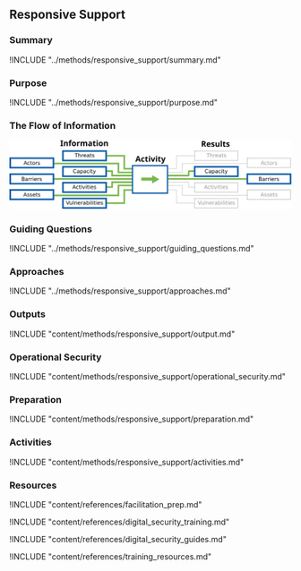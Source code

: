 ## Responsive Support

### Summary
!INCLUDE "../methods/responsive_support/summary.md"

### Purpose
!INCLUDE "../methods/responsive_support/purpose.md"

### The Flow of Information
![Responsive Support Information Flow](content/images/info_flows/responsive_support.svg)

### Guiding Questions
!INCLUDE "../methods/responsive_support/guiding_questions.md"

### Approaches
!INCLUDE "../methods/responsive_support/approaches.md"

### Outputs
!INCLUDE "content/methods/responsive_support/output.md"

### Operational Security
!INCLUDE "content/methods/responsive_support/operational_security.md"

### Preparation
!INCLUDE "content/methods/responsive_support/preparation.md"

### Activities
!INCLUDE "content/methods/responsive_support/activities.md"

### Resources
<div class="greybox">

!INCLUDE "content/references/facilitation_prep.md"

!INCLUDE "content/references/digital_security_training.md"

!INCLUDE "content/references/digital_security_guides.md"

!INCLUDE "content/references/training_resources.md"

</div>

